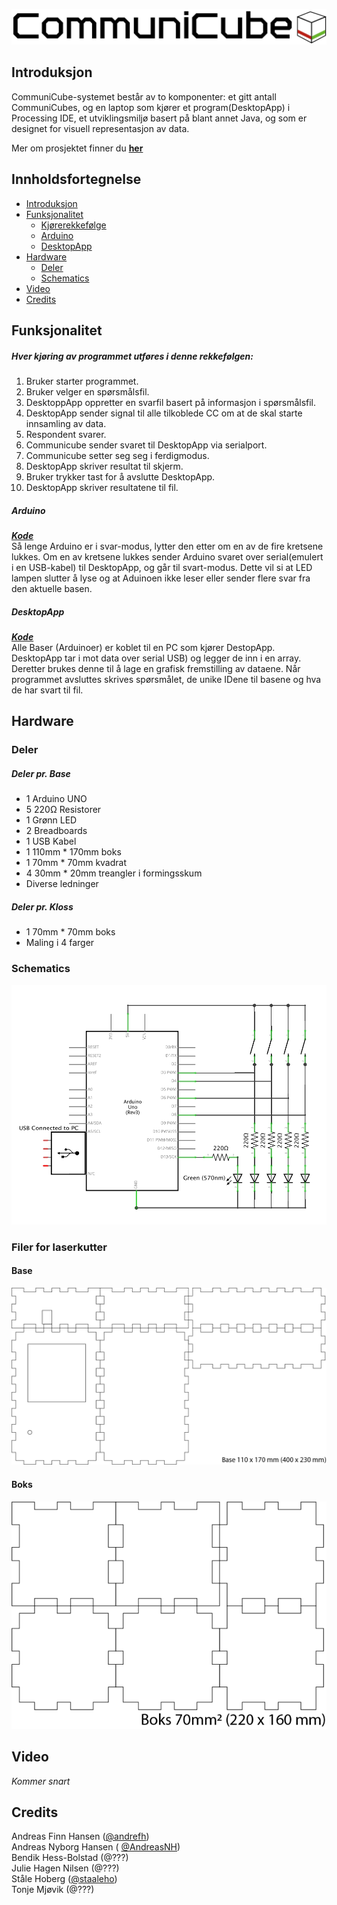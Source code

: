 ![CommuniCube Logo](https://raw.githubusercontent.com/designBuddies/CommuniCube/master/other/img/logo.png)
## Introduksjon
CommuniCube-systemet består av to komponenter: et gitt antall CommuniCubes, og en laptop som kjører et program(DesktopApp) i Processing IDE, et utviklingsmiljø basert på blant annet Java, og som er designet for visuell representasjon av data.

Mer om prosjektet finner du [**her**](http://www.uio.no/studier/emner/matnat/ifi/INF1510/v16/prosjekter/designbuddies/index.html)

## Innholdsfortegnelse
* [Introduksjon](#introduksjon)
* [Funksjonalitet](#funksjonalitet)
  * [Kjørerekkefølge](#hver-kjøring-av-programmet-utføres-i-denne-rekkefølgen)
  * [Arduino](#arduino)
  * [DesktopApp](#desktopapp)
* [Hardware](#hardware)
  * [Deler](#deler)
  * [Schematics](#schematics)
* [Video](#video)
* [Credits](#credits)

## Funksjonalitet
##### Hver kjøring av programmet utføres i denne rekkefølgen:
1. Bruker starter programmet.
2. Bruker velger en spørsmålsfil.
3. DesktoppApp oppretter en svarfil basert på informasjon i spørsmålsfil.
4. DesktopApp sender signal til alle tilkoblede CC om at de skal starte innsamling av data.
5. Respondent svarer.
6. Communicube sender svaret til DesktopApp via serialport.
7. Communicube setter seg seg i ferdigmodus.
8. DesktopApp skriver resultat til skjerm.
9. Bruker trykker tast for å avslutte DesktopApp.
10. DesktopApp skriver resultatene til fil.

##### Arduino
[**_Kode_**](https://github.com/designBuddies/CommuniCube/blob/master/ArduinoCode/ArduinoCode.ino)  
Så lenge Arduino er i svar-modus, lytter den etter om en av de fire kretsene lukkes. Om en av kretsene lukkes sender Arduino svaret over serial(emulert i en USB-kabel) til DesktopApp, og går til svart-modus. Dette vil si at LED lampen slutter å lyse og at Aduinoen ikke leser eller sender flere svar fra den aktuelle basen.

##### DesktopApp
[**_Kode_**](https://github.com/designBuddies/CommuniCube/blob/master/DesktopApp/DesktopApp.pde)  
Alle Baser (Arduinoer) er koblet til en PC som kjører DestopApp. DesktopApp tar i mot data over serial USB) og legger de inn i en array. Deretter brukes denne til å lage en grafisk fremstilling av dataene. Når programmet avsluttes skrives spørsmålet, de unike IDene til basene og hva de har svart til fil.



## Hardware
### Deler
##### Deler pr. Base
* 1 Arduino UNO
* 5 220Ω Resistorer
* 1 Grønn LED
* 2 Breadboards
* 1 USB Kabel
* 1 110mm * 170mm boks
* 1 70mm * 70mm kvadrat
* 4 30mm * 20mm treangler i formingsskum
* Diverse ledninger

##### Deler pr. Kloss
* 1 70mm * 70mm boks
* Maling i 4 farger

### Schematics
![Schematics](https://raw.githubusercontent.com/designBuddies/CommuniCube/master/other/img/schematics.png)



### Filer for laserkutter
#### Base
![Lazercut Base v2](https://raw.githubusercontent.com/designBuddies/CommuniCube/master/other/img/caseplan_base.png)
#### Boks
![Lazercut Boks v2](https://raw.githubusercontent.com/designBuddies/CommuniCube/master/other/img/caseplans_boks.png)

## Video
*Kommer snart*

## Credits
Andreas Finn Hansen ([@andrefh](https://github.com/andrefh))  
Andreas Nyborg Hansen ( [@AndreasNH](https://github.com/AndreasNH))  
Bendik Hess-Bolstad (@???)  
Julie Hagen Nilsen (@???)  
Ståle Hoberg ([@staaleho](https://github.com/staaleho))  
Tonje Mjøvik (@???)
